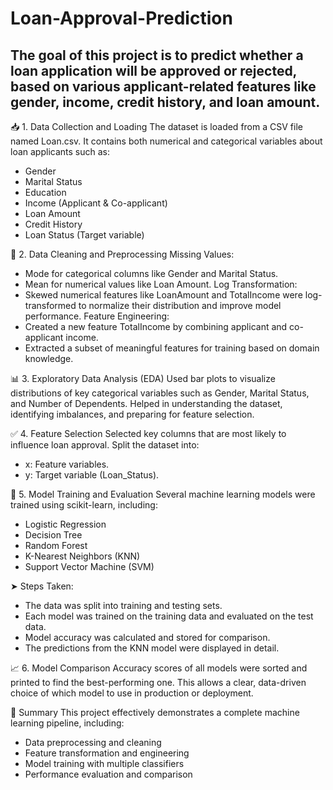 # Loan-Approval-Prediction
The goal of this project is to predict whether a loan application will be approved or rejected, based on various applicant-related features like gender, income, credit history, and loan amount.
----

📥 1. Data Collection and Loading
The dataset is loaded from a CSV file named Loan.csv. It contains both numerical and categorical variables about loan applicants such as:
- Gender
- Marital Status
- Education
- Income (Applicant & Co-applicant)
- Loan Amount
- Credit History
- Loan Status (Target variable)


🧹 2. Data Cleaning and Preprocessing
Missing Values:
- Mode for categorical columns like Gender and Marital Status.
- Mean for numerical values like Loan Amount.
Log Transformation:
- Skewed numerical features like LoanAmount and TotalIncome were log-transformed to normalize their distribution and improve model performance.
Feature Engineering:
- Created a new feature TotalIncome by combining applicant and co-applicant income.
- Extracted a subset of meaningful features for training based on domain knowledge.

  
📊 3. Exploratory Data Analysis (EDA)
Used bar plots to visualize distributions of key categorical variables such as Gender, Marital Status, and Number of Dependents.
Helped in understanding the dataset, identifying imbalances, and preparing for feature selection.


✅ 4. Feature Selection
Selected key columns that are most likely to influence loan approval.
Split the dataset into:
- x: Feature variables.
- y: Target variable (Loan_Status).

  
🧠 5. Model Training and Evaluation
Several machine learning models were trained using scikit-learn, including:
- Logistic Regression
- Decision Tree
- Random Forest
- K-Nearest Neighbors (KNN)
- Support Vector Machine (SVM)
  
➤ Steps Taken:
- The data was split into training and testing sets.
- Each model was trained on the training data and evaluated on the test data.
- Model accuracy was calculated and stored for comparison.
- The predictions from the KNN model were displayed in detail.

  
📈 6. Model Comparison
Accuracy scores of all models were sorted and printed to find the best-performing one.
This allows a clear, data-driven choice of which model to use in production or deployment.

📌 Summary
This project effectively demonstrates a complete machine learning pipeline, including:
- Data preprocessing and cleaning
- Feature transformation and engineering
- Model training with multiple classifiers
- Performance evaluation and comparison

